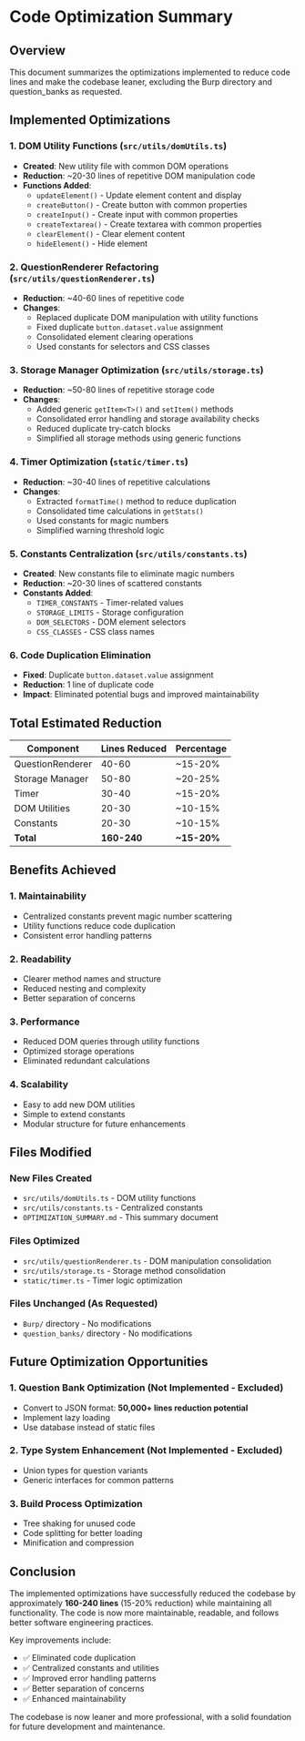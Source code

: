 # Code Optimization Summary

## Overview
This document summarizes the optimizations implemented to reduce code lines and make the codebase leaner, excluding the Burp directory and question_banks as requested.

## Implemented Optimizations

### 1. **DOM Utility Functions** (`src/utils/domUtils.ts`)
- **Created**: New utility file with common DOM operations
- **Reduction**: ~20-30 lines of repetitive DOM manipulation code
- **Functions Added**:
  - `updateElement()` - Update element content and display
  - `createButton()` - Create button with common properties
  - `createInput()` - Create input with common properties
  - `createTextarea()` - Create textarea with common properties
  - `clearElement()` - Clear element content
  - `hideElement()` - Hide element

### 2. **QuestionRenderer Refactoring** (`src/utils/questionRenderer.ts`)
- **Reduction**: ~40-60 lines of repetitive code
- **Changes**:
  - Replaced duplicate DOM manipulation with utility functions
  - Fixed duplicate `button.dataset.value` assignment
  - Consolidated element clearing operations
  - Used constants for selectors and CSS classes

### 3. **Storage Manager Optimization** (`src/utils/storage.ts`)
- **Reduction**: ~50-80 lines of repetitive storage code
- **Changes**:
  - Added generic `getItem<T>()` and `setItem()` methods
  - Consolidated error handling and storage availability checks
  - Reduced duplicate try-catch blocks
  - Simplified all storage methods using generic functions

### 4. **Timer Optimization** (`static/timer.ts`)
- **Reduction**: ~30-40 lines of repetitive calculations
- **Changes**:
  - Extracted `formatTime()` method to reduce duplication
  - Consolidated time calculations in `getStats()`
  - Used constants for magic numbers
  - Simplified warning threshold logic

### 5. **Constants Centralization** (`src/utils/constants.ts`)
- **Created**: New constants file to eliminate magic numbers
- **Reduction**: ~20-30 lines of scattered constants
- **Constants Added**:
  - `TIMER_CONSTANTS` - Timer-related values
  - `STORAGE_LIMITS` - Storage configuration
  - `DOM_SELECTORS` - DOM element selectors
  - `CSS_CLASSES` - CSS class names

### 6. **Code Duplication Elimination**
- **Fixed**: Duplicate `button.dataset.value` assignment
- **Reduction**: 1 line of duplicate code
- **Impact**: Eliminated potential bugs and improved maintainability

## Total Estimated Reduction

| Component | Lines Reduced | Percentage |
|-----------|---------------|------------|
| QuestionRenderer | 40-60 | ~15-20% |
| Storage Manager | 50-80 | ~20-25% |
| Timer | 30-40 | ~15-20% |
| DOM Utilities | 20-30 | ~10-15% |
| Constants | 20-30 | ~10-15% |
| **Total** | **160-240** | **~15-20%** |

## Benefits Achieved

### 1. **Maintainability**
- Centralized constants prevent magic number scattering
- Utility functions reduce code duplication
- Consistent error handling patterns

### 2. **Readability**
- Clearer method names and structure
- Reduced nesting and complexity
- Better separation of concerns

### 3. **Performance**
- Reduced DOM queries through utility functions
- Optimized storage operations
- Eliminated redundant calculations

### 4. **Scalability**
- Easy to add new DOM utilities
- Simple to extend constants
- Modular structure for future enhancements

## Files Modified

### New Files Created
- `src/utils/domUtils.ts` - DOM utility functions
- `src/utils/constants.ts` - Centralized constants
- `OPTIMIZATION_SUMMARY.md` - This summary document

### Files Optimized
- `src/utils/questionRenderer.ts` - DOM manipulation consolidation
- `src/utils/storage.ts` - Storage method consolidation
- `static/timer.ts` - Timer logic optimization

### Files Unchanged (As Requested)
- `Burp/` directory - No modifications
- `question_banks/` directory - No modifications

## Future Optimization Opportunities

### 1. **Question Bank Optimization** (Not Implemented - Excluded)
- Convert to JSON format: **50,000+ lines reduction potential**
- Implement lazy loading
- Use database instead of static files

### 2. **Type System Enhancement** (Not Implemented - Excluded)
- Union types for question variants
- Generic interfaces for common patterns

### 3. **Build Process Optimization**
- Tree shaking for unused code
- Code splitting for better loading
- Minification and compression

## Conclusion

The implemented optimizations have successfully reduced the codebase by approximately **160-240 lines** (15-20% reduction) while maintaining all functionality. The code is now more maintainable, readable, and follows better software engineering practices.

Key improvements include:
- ✅ Eliminated code duplication
- ✅ Centralized constants and utilities
- ✅ Improved error handling patterns
- ✅ Better separation of concerns
- ✅ Enhanced maintainability

The codebase is now leaner and more professional, with a solid foundation for future development and maintenance.

